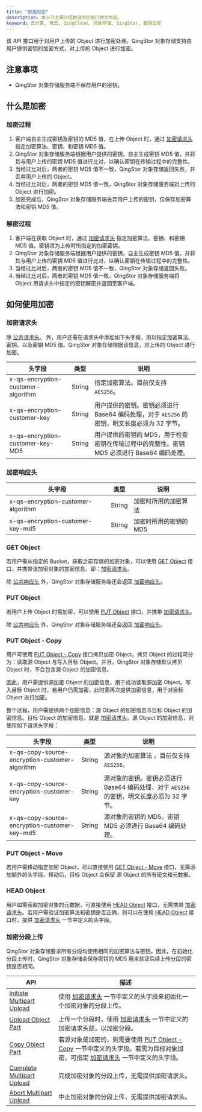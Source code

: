 ```yaml
---
title: "数据加密"
description: 本小节主要介绍数据加密接口相关内容。
keyword: 云计算, 青云, QingCloud, 对象存储, QingStor, 数据加密
---
```


该 API 接口用于对用户上传的 Object 进行加密处理。QingStor 对象存储支持由用户提供密钥的加密方式，对上传的 Object 进行加密。

## 注意事项

- QingStor 对象存储服务端不保存用户的密钥。

## 什么是加密

### 加密过程

1. 客户端自主生成密钥及密钥的 MD5 值，在上传 Object 时，通过 [加密请求头](#加密请求头) 指定加密算法、密钥、和密钥 MD5 值。
2. QingStor 对象存储服务端根据用户提供的密钥，自主生成密钥 MD5 值，并将其与用户上传的密钥 MD5 值进行比对，以确认密钥在传输过程中的完整性。
3. 当经过比对后，两者的密钥 MD5 值不一致，QingStor 对象存储返回失败，并丢弃用户上传的 Object。
4. 当经过比对后，两者的密钥 MD5 值一致，QingStor 对象存储服务端对上传的 Object 进行加密。
5. 加密完成后，QingStor 对象存储服务端丢弃用户上传的密钥，仅保存加密算法和密钥 MD5 值。

### 解密过程

1. 客户端在获取 Object 时，通过 [加密请求头](#加密请求头) 指定加密算法、密钥、和密钥 MD5 值。密钥须为上传时所指定的加密密钥。
2. QingStor 对象存储服务端根据用户提供的密钥，自主生成密钥 MD5 值，并将其与用户上传的密钥 MD5 值进行比对，以确认密钥在传输过程中的完整性。
3. 当经过比对后，两者的密钥 MD5 值不一致，QingStor 对象存储返回失败。
4. 当经过比对后，两者的密钥 MD5 值一致，QingStor 对象存储服务端将 Object 用请求头中指定的密钥解密并返回至客户端。

## 如何使用加密

### 加密请求头

除 [公共请求头](/storage/object-storage/api/common_header/#请求头字段-request-header)。 外，用户还需在请求头中添加如下头字段，用以指定加密算法、密钥、以及密钥 MD5 值。QingStor 对象存储根据该信息，对上传的 Object 进行加密。

| 头字段 | 类型 | 说明 |
| --- | --- | --- |
| x-qs-encryption-customer-algorithm | String | 指定加密算法。目前仅支持 `AES256`。 |
| x-qs-encryption-customer-key | String | 用户提供的密钥。密钥必须进行 Base64 编码处理，对于 `AES256` 的密钥，明文长度必须为 32 字节。 |
| x-qs-encryption-customer-key-MD5 | String | 用户提供的密钥的 MD5，用于检查密钥在传输过程中的完整性。密钥 MD5 必须进行 Base64 编码处理。 |

### 加密响应头

| 头字段 | 类型 | 说明 |
| --- | --- | --- |
| x-qs-encryption-customer-algorithm | String | 加密时所用的加密算法 |
| x-qs-encryption-customer-key-md5 | String | 加密时所用的密钥的 MD5 |

### GET Object

若用户需从指定的 Bucket，获取之前存储的加密对象，可以使用 [GET Object](../basic_opt/get/) 接口，并携带该加密对象的加密信息。即：[加密请求头](#加密请求头)。

除 [公共响应头](/storage/object-storage/api/common_header/#响应头字段-response-header) 外，QingStor 对象存储服务端还会返回 [加密响应头](#加密响应头)。

### PUT Object

若用户上传 Object 时需加密，可以使用 [PUT Object](../basic_opt/put/) 接口，并携带 [加密请求头](#加密请求头)。

除 [公共响应头](/storage/object-storage/api/common_header/#响应头字段-response-header) 外，QingStor 对象存储服务端还会返回 [加密响应头](#加密响应头)。

### PUT Object - Copy

用户可使用 [PUT Object - Copy](../basic_opt/copy/) 接口拷贝加密 Object。拷贝 Object 的过程可分为：读取源 Object 与写入目标 Object。并且，QingStor 对象存储默认拷贝 Object 时，不会包含源 Object 的加密信息。

因此，用户需提供源加密 Object 的加密信息，用于成功读取源加密 Object。写入目标 Object 时，若用户仍需加密，此时需再次提供加密信息，用于对目标 Object 进行加密。

整个过程，用户需提供两个加密信息：源 Object 的加密信息与目标 Object 的加密信息。目标 Object 的加密信息，就是 [加密请求头](#加密请求头)。源 Object 的加密信息，则使用如下请求头字段：

| 头字段 | 类型 | 说明 |
| --- | --- | --- |
| x-qs-copy-source-encryption-customer-algorithm | String | 源对象的加密算法 。目前仅支持 `AES256`。|
| x-qs-copy-source-encryption-customer-key | String | 源对象的密钥。密钥必须进行 Base64 编码处理，对于 `AES256` 的密钥，明文长度必须为 32 字节。|
| x-qs-copy-source-encryption-customer-key-md5 | String | 源对象的密钥的 MD5。密钥 MD5 必须进行 Base64 编码处理。 |

### PUT Object - Move

若用户需移动指定加密 Object，可以直接使用 [GET Object - Move](../basic_opt/move/) 接口，无需添加额外的头字段。移动后，目标 Object 会保留 源 Object 的所有密文和元数据。

### HEAD Object

用户如需获取加密对象的元数据，可直接使用 [HEAD Object](../basic_opt/head/) 接口，无需携带 [加密请求头](#加密请求头)。若用户需验证加密算法和密钥是否正确，则可以在使用 [HEAD Object](../basic_opt/head/) 接口时，提供 [加密请求头](#加密请求头) 一节中定义的头字段。

### 加密分段上传

QingStor 对象存储要求所有分段均使用相同的加密算法与密钥。因此，在初始化分段上传时，QingStor 对象存储会保存密钥的 MD5 用来验证后续上传分段的密钥是否相同。

| API | 描述 |
| --- | --- |
| [Initiate Multipart Upload](/storage/object-storage/api/object/multipart/initiate) | 使用 [加密请求头](#加密请求头) 一节中定义的头字段来初始化一个加密对象的分段上传。 |
| [Upload Object Part](/storage/object-storage/api/object/multipart/upload) | 上传一个分段时，使用 [加密请求头](#加密请求头) 一节中定义的加密请求头部，以加密分段。 |
| [Copy Object Part](/storage/object-storage/api/object/multipart/copy) | 若源对象是加密的，则需要使用 [PUT Object - Copy](#put-object---copy) 一节中定义的头字段。若需为目标对象加密，可指定 [加密请求头](#加密请求头) 一节中定义的头字段。 |
| [Complete Multipart Upload](/storage/object-storage/api/object/multipart/complete) | 完成加密对象的分段上传，无需提供加密请求头。 |
| [Abort Multipart Upload](/storage/object-storage/api/object/multipart/abort) | 中止加密对象的分段上传，无需提供加密请求头。 |

